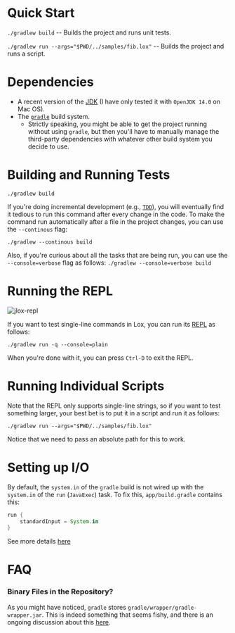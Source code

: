 # Quick Start
`./gradlew build` -- Builds the project and runs unit tests.

`./gradlew run --args="$PWD/../samples/fib.lox"` -- Builds the project and runs a script.

# Dependencies
+ A recent version of the [JDK](https://www.oracle.com/java/technologies/downloads/) (I have only tested it with `OpenJDK 14.0` on Mac OS).
+ The [`gradle`](https://gradle.org/install/) build system. 
   + Strictly speaking, you might be able to get the project running without using `gradle`, but then you'll have to manually manage the third-party dependencies with whatever other build system you decide to use.

# Building and Running Tests
`./gradlew build`

If you're doing incremental development (e.g., [`TDD`](https://en.wikipedia.org/wiki/Test-driven_development)), you will eventually find it tedious to run this command after every change in the code. To make the command run automatically after a file in the project changes, you can use the `--continous` flag:

`./gradlew --continous build`

Also, if you're curious about all the tasks that are being run, you can use the `--console=verbose` flag as follows:
`./gradlew --console=verbose build`

# Running the REPL
![jlox-repl](https://user-images.githubusercontent.com/442314/197428785-ea1d982e-7ef4-4be2-a258-df9db3d4b59e.png)

If you want to test single-line commands in Lox, you can run its [REPL](https://en.wikipedia.org/wiki/Read%E2%80%93eval%E2%80%93print_loop) as follows:

`./gradlew run -q --console=plain`

When you're done with it, you can press `Ctrl-D` to exit the REPL.

# Running Individual Scripts
Note that the REPL only supports single-line strings, so if you want to test something larger, your best bet is to put it in a script and run it as follows:

`./gradlew run --args="$PWD/../samples/fib.lox"`

Notice that we need to pass an absolute path for this to work.

# Setting up I/O
By default, the `system.in` of the `gradle` build is not wired up with the `system.in` of the `run` (`JavaExec`) task. To fix this, `app/build.gradle` contains this:

``` groovy
run {
    standardInput = System.in
}
```

See more details [here](https://stackoverflow.com/questions/13172137/console-application-with-java-and-gradle)

# FAQ
### Binary Files in the Repository?
As you might have noticed, `gradle` stores `gradle/wrapper/gradle-wrapper.jar`. This is indeed something that seems fishy, and there is an ongoing discussion about this [here](https://discuss.gradle.org/t/adding-gradle-wrapper-files-to-gitignore/27428).
